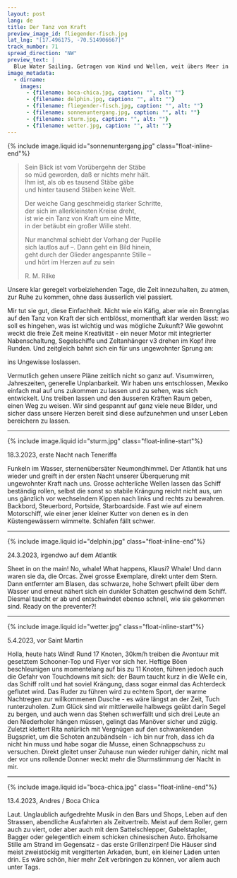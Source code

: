 ```yaml
---
layout: post
lang: de
title: Der Tanz von Kraft
preview_image_id: fliegender-fisch.jpg
lat_lng: "[17.496175, -70.514906667]"
track_number: 71
spread_direction: "NW"
preview_text: |
  Blue Water Sailing. Getragen von Wind und Wellen, weit übers Meer in eine neue Welt. Blaue Eintönigkeit, unfassbare Weite, Zeit innezuhalten. In Belize haben wir zum ersten Mal wieder Internetzugang und - weil noch ein Containerschiff vor uns an der Mole liegt - auch gut Zeit, den Blog zu aktualisieren. Viel Vergnügen beim Lesen!
image_metadata:
  - dirname:
    images:
      - {filename: boca-chica.jpg, caption: "", alt: ""}
      - {filename: delphin.jpg, caption: "", alt: ""}
      - {filename: fliegender-fisch.jpg, caption: "", alt: ""}
      - {filename: sonnenuntergang.jpg, caption: "", alt: ""}
      - {filename: sturm.jpg, caption: "", alt: ""}
      - {filename: wetter.jpg, caption: "", alt: ""}
---
```


{% include image.liquid id="sonnenuntergang.jpg" class="float-inline-end"%}

> Sein Blick ist vom Vorübergehn der Stäbe  
so müd geworden, daß er nichts mehr hält.  
Ihm ist, als ob es tausend Stäbe gäbe  
und hinter tausend Stäben keine Welt.  
>
> Der weiche Gang geschmeidig starker Schritte,  
der sich im allerkleinsten Kreise dreht,  
ist wie ein Tanz von Kraft um eine Mitte,  
in der betäubt ein großer Wille steht.  
>
> Nur manchmal schiebt der Vorhang der Pupille  
sich lautlos auf –. Dann geht ein Bild hinein,  
geht durch der Glieder angespannte Stille –  
und hört im Herzen auf zu sein  
>
> R. M. Rilke

<div class="float-clear"></div>

Unsere klar geregelt vorbeiziehenden Tage, die Zeit innezuhalten, zu atmen, zur Ruhe zu kommen, ohne dass äusserlich viel passiert.

Mir tut sie gut, diese Einfachheit. Nicht wie ein Käfig, aber wie ein Brennglas auf den Tanz von Kraft der sich entblösst, momenthaft klar werden lässt: wo soll es hingehen, was ist wichtig und was mögliche Zukunft? Wie gewohnt weckt die freie Zeit meine Kreativität - ein neuer Motor mit integrierter Nabenschaltung, Segelschiffe und Zeltanhänger v3 drehen im Kopf ihre Runden. Und zeitgleich bahnt sich ein für uns ungewohnter Sprung an:

ins Ungewisse loslassen.

Vermutlich gehen unsere Pläne zeitlich nicht so ganz auf. Visumwirren, Jahreszeiten, generelle Unplanbarkeit. Wir haben uns entschlossen, Mexiko einfach mal auf uns zukommen zu lassen und zu sehen, was sich entwickelt. Uns treiben lassen und den äusseren Kräften Raum geben, einen Weg zu weisen. Wir sind gespannt auf ganz viele neue Bilder, und sicher dass unsere Herzen bereit sind diese aufzunehmen und unser Leben bereichern zu lassen.

----

{% include image.liquid id="sturm.jpg" class="float-inline-start"%}

18.3.2023, erste Nacht nach Teneriffa

Funkeln im Wasser, sternenübersäter Neumondhimmel. Der Atlantik hat uns wieder und greift in der ersten Nacht unserer Überquerung mit ungewohnter Kraft nach uns. Grosse achterliche Wellen lassen das Schiff beständig rollen, selbst die sonst so stabile Krängung reicht nicht aus, um uns gänzlich vor wechselndem Kippen nach links und rechts zu bewahren. Backbord, Steuerbord, Portside, Starboardside. Fast wie auf einem Motorschiff, wie einer jener kleiner Kutter von denen es in den Küstengewässern wimmelte. Schlafen fällt schwer. 

<div class="float-clear"></div>

----

{% include image.liquid id="delphin.jpg" class="float-inline-end"%}

24.3.2023, irgendwo auf dem Atlantik

Sheet in on the main! No, whale! What happens, Klausi? Whale!
Und dann waren sie da, die Orcas. Zwei grosse Exemplare, direkt unter dem Stern. Dann entfernter am Blasen, das schwarze, hohe Schwert pfeilt über dem Wasser und erneut nähert sich ein dunkler Schatten geschwind dem Schiff. Diesmal taucht er ab und entschwindet ebenso schnell, wie sie gekommen sind.
Ready on the preventer?!

<div class="float-clear"></div>

----

{% include image.liquid id="wetter.jpg" class="float-inline-start"%}

5.4.2023, vor Saint Martin

Holla, heute hats Wind! Rund 17 Knoten, 30km/h treiben die Avontuur mit gesetztem Schooner-Top und Flyer vor sich her. Heftige Böen beschleunigen uns momentelang auf bis zu 11 Knoten, führen jedoch auch die Gefahr von Touchdowns mit sich: der Baum taucht kurz in die Welle ein, das Schiff rollt und hat soviel Krängung, dass sogar einmal das Achterdeck geflutet wird. Das Ruder zu führen wird zu echtem Sport, der warme Nachtregen zur willkommenen Dusche - es wäre längst an der Zeit, Tuch runterzuholen. Zum Glück sind wir mittlerweile halbwegs geübt darin Segel zu bergen, und auch wenn das Stehen schwerfällt und sich drei Leute an den Niederholer hängen müssen, gelingt das Manöver sicher und zügig. Zuletzt klettert Rita natürlich mit Vergnügen auf den schwankenden Bugspriet, um die Schoten anzubändseln - ich bin nur froh, dass ich da nicht hin muss und habe sogar die Musse, einen Schnappschuss zu versuchen. Direkt gleitet unser Zuhause nun wieder ruhiger dahin, nicht mal der vor uns rollende Donner weckt mehr die Sturmstimmung der Nacht in mir.

<div class="float-clear"></div>

----

{% include image.liquid id="boca-chica.jpg" class="float-inline-end"%}

13.4.2023, Andres / Boca Chica

Laut. Unglaublich aufgedrehte Musik in den Bars und Shops, Leben auf den Strassen, abendliche Ausfahrten als Zeitvertreib. Meist auf dem Roller, gern auch zu viert, oder aber auch mit dem Sattelschlepper, Gabelstapler, Bagger oder gelegentlich einem schicken chinesischen Auto. Erholsame Stille am Strand im Gegensatz - das erste Grillenzirpen! Die Häuser sind meist zweistöckig mit vergitterten Arkaden, bunt, ein kleiner Laden unten drin. Es wäre schön, hier mehr Zeit verbringen zu können, vor allem auch unter Tags.

<div class="float-clear"></div>